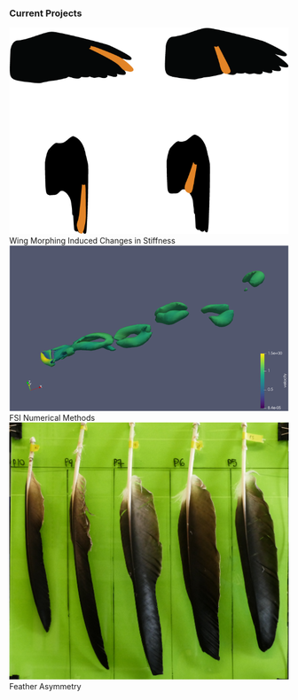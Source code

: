 <html>
<head>
<meta name="viewport" content="width=device-width, initial-scale=1">
<style>
  
* {
  box-sizing: border-box;
}

.column {
  float: left;
  width: 33.33%;
  padding: 5px;
}

/* Clearfix (clear floats) */
.row::after {
  content: "";
  clear: both;
  display: table;
}

.container {
  position: relative;
  width: 50%;
}

.image {
  display: block;
  width: 100%;
  height: auto;
}

.overlay {
  position: absolute;
  top: 0;
  bottom: 0;
  left: 0;
  right: 0;
  height: 100%;
  width: 100%;
  opacity: 0;
  transition: .5s ease;
  background-color: #2AAD95;
}

.container:hover .overlay {
  opacity: 1;
}

.text {
  color: white;
  font-size: 20px;
  position: absolute;
  top: 50%;
  left: 50%;
  -webkit-transform: translate(-50%, -50%);
  -ms-transform: translate(-50%, -50%);
  transform: translate(-50%, -50%);
  text-align: center;
}
</style>
</head>
<body>

<h3>Current Projects</h3>

<div class="row">
  <div class="column">
    <div class="container">
      <img src="/images/ffint.png" alt="ffint" class="image">
      <div class="overlay">
        <div class="text">Wing Morphing Induced Changes in Stiffness</div>
      </div>
    </div>
  </div>
  <div class="column">
    <div class="container">
      <img src="/images/Q criterion.png" alt="cfd" class="image">
      <div class="overlay">
        <div class="text">FSI Numerical Methods</div>
      </div>
    </div>
  </div>
  <div class="column">
    <div class="container">
      <img src="/images/feathers.JPG" alt="momocs" class="image">
      <div class="overlay">
        <div class="text">Feather Asymmetry</div>
      </div>
    </div>
  </div>
</div>

</body>
</html>
